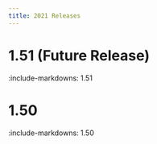 ```yaml
---
title: 2021 Releases
---
```


# 1.51 (Future Release)

:include-markdowns: 1.51

# 1.50

:include-markdowns: 1.50
